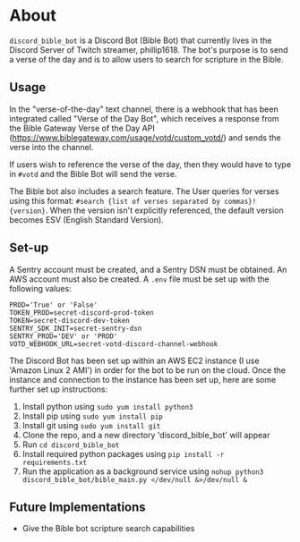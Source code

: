 # About

`discord_bible_bot` is a Discord Bot (Bible Bot) that currently lives in the Discord Server of Twitch streamer, phillip1618. The bot's purpose is to send a verse of the day and is to allow users to search for scripture in the Bible.

## Usage

In the "verse-of-the-day" text channel, there is a webhook that has been integrated called "Verse of the Day Bot", which receives a response from the Bible Gateway Verse of the Day API (<https://www.biblegateway.com/usage/votd/custom_votd/>) and sends the verse into the channel.

If users wish to reference the verse of the day, then they would have to type in `#votd` and the Bible Bot will send the verse.

The Bible bot also includes a search feature. The User queries for verses using this format: `#search {list of verses separated by commas}!{version}`. When the version isn't explicitly referenced, the default version becomes ESV (English Standard Version).

## Set-up

A Sentry account must be created, and a Sentry DSN must be obtained. An AWS account must also be created. A `.env` file must be set up with the following values:

```text
PROD='True' or 'False'
TOKEN_PROD=secret-discord-prod-token
TOKEN=secret-discord-dev-token
SENTRY_SDK_INIT=secret-sentry-dsn
SENTRY_PROD='DEV' or 'PROD'
VOTD_WEBHOOK_URL=secret-votd-discord-channel-webhook
```

The Discord Bot has been set up within an AWS EC2 instance (I use 'Amazon Linux 2 AMI') in order for the bot to be run on the cloud. Once the instance and connection to the instance has been set up, here are some further set up instructions:

1. Install python using `sudo yum install python3`
2. Install pip using `sudo yum install pip`
3. Install git using `sudo yum install git`
4. Clone the repo, and a new directory 'discord_bible_bot' will appear
5. Run `cd discord_bible_bot`
6. Install required python packages using `pip install -r requirements.txt`
7. Run the application as a background service using `nohup python3 discord_bible_bot/bible_main.py </dev/null &>/dev/null &`

## Future Implementations

- Give the Bible bot scripture search capabilities
